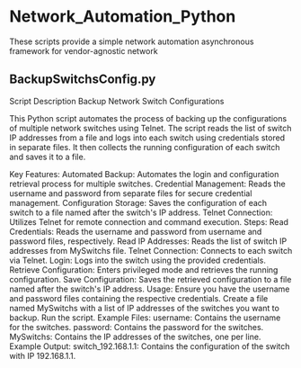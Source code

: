 # Network_Automation_Python
These scripts provide a simple network automation asynchronous framework for vendor-agnostic network

## BackupSwitchsConfig.py
Script Description
Backup Network Switch Configurations

This Python script automates the process of backing up the configurations of multiple network switches using Telnet. The script reads the list of switch IP addresses from a file and logs into each switch using credentials stored in separate files. It then collects the running configuration of each switch and saves it to a file.

Key Features:
Automated Backup: Automates the login and configuration retrieval process for multiple switches.
Credential Management: Reads the username and password from separate files for secure credential management.
Configuration Storage: Saves the configuration of each switch to a file named after the switch's IP address.
Telnet Connection: Utilizes Telnet for remote connection and command execution.
Steps:
Read Credentials: Reads the username and password from username and password files, respectively.
Read IP Addresses: Reads the list of switch IP addresses from MySwitchs file.
Telnet Connection: Connects to each switch via Telnet.
Login: Logs into the switch using the provided credentials.
Retrieve Configuration: Enters privileged mode and retrieves the running configuration.
Save Configuration: Saves the retrieved configuration to a file named after the switch's IP address.
Usage:
Ensure you have the username and password files containing the respective credentials.
Create a file named MySwitchs with a list of IP addresses of the switches you want to backup.
Run the script.
Example Files:
username: Contains the username for the switches.
password: Contains the password for the switches.
MySwitchs: Contains the IP addresses of the switches, one per line.
Example Output:
switch_192.168.1.1: Contains the configuration of the switch with IP 192.168.1.1.
